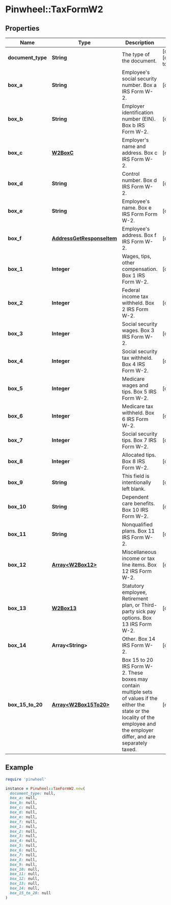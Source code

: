 # Pinwheel::TaxFormW2

## Properties

| Name | Type | Description | Notes |
| ---- | ---- | ----------- | ----- |
| **document_type** | **String** | The type of the document. | [optional][default to &#39;W-2&#39;] |
| **box_a** | **String** | Employee&#39;s social security number. Box a IRS Form W-2. | [optional] |
| **box_b** | **String** | Employer identification number (EIN). Box b IRS Form W-2. | [optional] |
| **box_c** | [**W2BoxC**](W2BoxC.md) | Employer&#39;s name and address. Box c IRS Form W-2. | [optional] |
| **box_d** | **String** | Control number. Box d IRS Form W-2. | [optional] |
| **box_e** | **String** | Employee&#39;s name. Box e IRS Form Form W-2. | [optional] |
| **box_f** | [**AddressGetResponseItem**](AddressGetResponseItem.md) | Employee&#39;s address. Box f IRS Form W-2. | [optional] |
| **box_1** | **Integer** | Wages, tips, other compensation. Box 1 IRS Form W-2. | [optional] |
| **box_2** | **Integer** | Federal income tax withheld. Box 2 IRS Form W-2. | [optional] |
| **box_3** | **Integer** | Social security wages. Box 3 IRS Form W-2. | [optional] |
| **box_4** | **Integer** | Social security tax withheld. Box 4 IRS Form W-2. | [optional] |
| **box_5** | **Integer** | Medicare wages and tips. Box 5 IRS Form W-2. | [optional] |
| **box_6** | **Integer** | Medicare tax withheld. Box 6 IRS Form W-2. | [optional] |
| **box_7** | **Integer** | Social security tips. Box 7 IRS Form W-2. | [optional] |
| **box_8** | **Integer** | Allocated tips. Box 8 IRS Form W-2. | [optional] |
| **box_9** | **String** | This field is intentionally left blank. | [optional] |
| **box_10** | **String** | Dependent care benefits. Box 10 IRS Form W-2. | [optional] |
| **box_11** | **String** | Nonqualified plans. Box 11 IRS Form W-2. | [optional] |
| **box_12** | [**Array&lt;W2Box12&gt;**](W2Box12.md) | Miscellaneous income or tax line items. Box 12 IRS Form W-2. | [optional] |
| **box_13** | [**W2Box13**](W2Box13.md) | Statutory employee, Retirement plan, or Third-party sick pay options. Box 13 IRS Form W-2. | [optional] |
| **box_14** | **Array&lt;String&gt;** | Other. Box 14 IRS Form W-2. | [optional] |
| **box_15_to_20** | [**Array&lt;W2Box15To20&gt;**](W2Box15To20.md) | Box 15 to 20 IRS Form W-2. These boxes may contain multiple sets of values if the either the state or the locality of the employee and the employer differ, and are separately taxed. | [optional] |

## Example

```ruby
require 'pinwheel'

instance = Pinwheel::TaxFormW2.new(
  document_type: null,
  box_a: null,
  box_b: null,
  box_c: null,
  box_d: null,
  box_e: null,
  box_f: null,
  box_1: null,
  box_2: null,
  box_3: null,
  box_4: null,
  box_5: null,
  box_6: null,
  box_7: null,
  box_8: null,
  box_9: null,
  box_10: null,
  box_11: null,
  box_12: null,
  box_13: null,
  box_14: null,
  box_15_to_20: null
)
```

